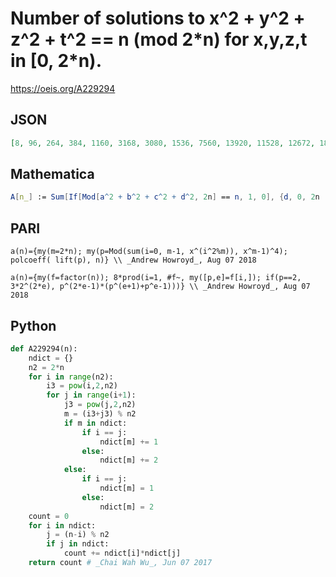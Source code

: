 # Number of solutions to x^2 \+ y^2 \+ z^2 \+ t^2 \=\= n \(mod 2\*n\) for x,y,z,t in \[0, 2\*n\)\.
https://oeis.org/A229294
## JSON
```JSON
[8, 96, 264, 384, 1160, 3168, 3080, 1536, 7560, 13920, 11528, 12672, 18824, 36960, 38280, 6144, 41480, 90720, 57608, 55680, 101640, 138336, 101384, 50688, 149000, 225888, 208008, 147840, 201608, 459360, 245768, 24576, 380424, 497760, 446600, 362880, 415880]
```
## Mathematica
```Mathematica
A[n_] := Sum[If[Mod[a^2 + b^2 + c^2 + d^2, 2n] == n, 1, 0], {d, 0, 2n - 1}, {a, 0, 2n - 1}, {b, 0, 2n - 1}, {c, 0, 2n - 1}];Table[Print[aaa = A[n]]; aaa, {n, 1, 40}]
```
## PARI
```PARI
a(n)={my(m=2*n); my(p=Mod(sum(i=0, m-1, x^(i^2%m)), x^m-1)^4); polcoeff( lift(p), n)} \\ _Andrew Howroyd_, Aug 07 2018
```
```PARI
a(n)={my(f=factor(n)); 8*prod(i=1, #f~, my([p,e]=f[i,]); if(p==2, 3*2^(2*e), p^(2*e-1)*(p^(e+1)+p^e-1)))} \\ _Andrew Howroyd_, Aug 07 2018
```
## Python
```Python
def A229294(n):
    ndict = {}
    n2 = 2*n
    for i in range(n2):
        i3 = pow(i,2,n2)
        for j in range(i+1):
            j3 = pow(j,2,n2)
            m = (i3+j3) % n2
            if m in ndict:
                if i == j:
                    ndict[m] += 1
                else:
                    ndict[m] += 2
            else:
                if i == j:
                    ndict[m] = 1
                else:
                    ndict[m] = 2
    count = 0
    for i in ndict:
        j = (n-i) % n2
        if j in ndict:
            count += ndict[i]*ndict[j]
    return count # _Chai Wah Wu_, Jun 07 2017
```
